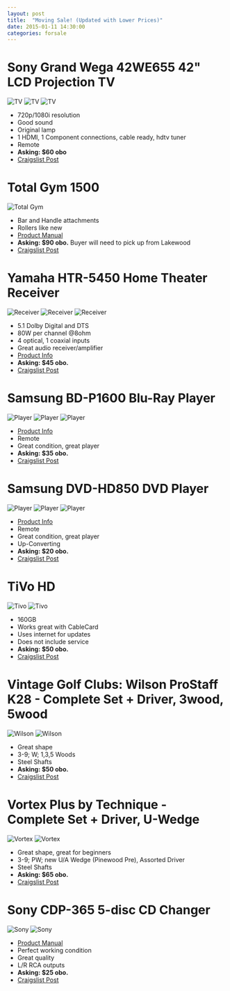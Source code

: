 ```yaml
---
layout: post
title:  "Moving Sale! (Updated with Lower Prices)"
date: 2015-01-11 14:30:00
categories: forsale
---
```


# Sony Grand Wega 42WE655 42" LCD Projection TV
![TV](/images/2015-01-11-moving-sale/wega-1.jpg)
![TV](/images/2015-01-11-moving-sale/wega-2.jpg)
![TV](/images/2015-01-11-moving-sale/wega-3.jpg)

* 720p/1080i resolution
* Good sound
* Original lamp
* 1 HDMI, 1 Component connections, cable ready, hdtv tuner
* Remote
* **Asking: $60 obo**
* [Craigslist Post](http://denver.craigslist.org/ele/4845149652.html)

# Total Gym 1500
![Total Gym](/images/2015-01-11-moving-sale/totalgym.jpg)

* Bar and Handle attachments
* Rollers like new
* [Product Manual](http://www.totalgymdirect.com/download.php?file=TG1500OwnersMan.pdf)
* **Asking: $90 obo.**  Buyer will need to pick up from Lakewood
* [Craigslist Post](http://denver.craigslist.org/spo/4842765601.html)

# Yamaha HTR-5450 Home Theater Receiver
![Receiver](/images/2015-01-11-moving-sale/yamaha-receiver-1.jpg)
![Receiver](/images/2015-01-11-moving-sale/yamaha-receiver-2.jpg)
![Receiver](/images/2015-01-11-moving-sale/yamaha-receiver-3.jpg)

* 5.1 Dolby Digital and DTS
* 80W per channel @8ohm
* 4 optical, 1 coaxial inputs
* Great audio receiver/amplifier
* [Product Info](http://usa.yamaha.com/products/audio-visual/av-receivers-amps/htr/htr-5450_black__u/)
* **Asking: $45 obo.**
* [Craigslist Post](http://denver.craigslist.org/ele/4842769037.html)

# Samsung BD-P1600 Blu-Ray Player
![Player](/images/2015-01-11-moving-sale/samsung-bluray-1.jpg)
![Player](/images/2015-01-11-moving-sale/samsung-bluray-2.jpg)
![Player](/images/2015-01-11-moving-sale/samsung-bluray-3.jpg)

* [Product Info](http://www.samsung.com/us/support/owners/product/BD-P1600)
* Remote
* Great condition, great player
* **Asking: $35 obo.**
* [Craigslist Post](http://denver.craigslist.org/ele/4842772313.html)

# Samsung DVD-HD850 DVD Player
![Player](/images/2015-01-11-moving-sale/samsung-dvd-1.jpg)
![Player](/images/2015-01-11-moving-sale/samsung-dvd-2.jpg)
![Player](/images/2015-01-11-moving-sale/samsung-dvd-3.jpg)

* [Product Info](http://www.samsung.com/us/support/owners/product/BD-P1600)
* Remote
* Great condition, great player
* Up-Converting
* **Asking: $20 obo.**
* [Craigslist Post](http://denver.craigslist.org/ele/4842777668.html)

# TiVo HD
![Tivo](/images/2015-01-11-moving-sale/tivo-2hd-1.jpg)
![Tivo](/images/2015-01-11-moving-sale/tivo-2hd-2.jpg)

* 160GB
* Works great with CableCard
* Uses internet for updates
* Does not include service
* **Asking: $50 obo.**
* [Craigslist Post](http://denver.craigslist.org/ele/4842784843.html)

# Vintage Golf Clubs: Wilson ProStaff K28 - Complete Set + Driver, 3wood, 5wood
![Wilson](/images/2015-01-11-moving-sale/vintage-wilson-1.jpg)
![Wilson](/images/2015-01-11-moving-sale/vintage-wilson-2.jpg)

* Great shape
* 3-9; W; 1,3,5 Woods
* Steel Shafts
* **Asking: $50 obo.**
* [Craigslist Post](http://denver.craigslist.org/spo/4842788472.html)

# Vortex Plus by Technique - Complete Set + Driver, U-Wedge
![Vortex](/images/2015-01-11-moving-sale/vortex-1.jpg)
![Vortex](/images/2015-01-11-moving-sale/vortex-2.jpg)

* Great shape, great for beginners
* 3-9; PW; new U/A Wedge (Pinewood Pre), Assorted Driver
* Steel Shafts
* **Asking: $65 obo.**
* [Craigslist Post](http://denver.craigslist.org/spo/4842791947.html)

# Sony CDP-365 5-disc CD Changer
![Sony](/images/2015-01-11-moving-sale/cdp-1.jpg)
![Sony](/images/2015-01-11-moving-sale/cdp-2.jpg)

* [Product Manual](https://docs.sony.com/release/cdpc365.pdf)
* Perfect working condition
* Great quality
* L/R RCA outputs
* **Asking: $25 obo.**
* [Craigslist Post](http://denver.craigslist.org/ele/4842794226.html)

